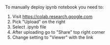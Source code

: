 To manually deploy ipynb notebook you need to:
1. Visit https://colab.research.google.com
2. Pick "Upload" on the right
3. Select .ipynb file
4. After uploading go to "Share" top right corner
5. Change setting to "Viewer" with the link